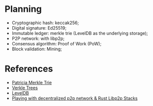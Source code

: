 # Planning

- Cryptographic hash: keccak256;
- Digital signature: Ed25519;
- Immutable ledger: merkle trie (LevelDB as the underlying storage);
- P2P network: with libp2p;
- Consensus algorithm: Proof of Work (PoW);
- Block validation: Mining;

# References

- [Patricia Merkle Trie](https://ethereum.org/en/developers/docs/data-structures-and-encoding/patricia-merkle-trie/)
- [Verkle Trees](https://ethereum.org/en/roadmap/verkle-trees/)
- [LevelDB](https://github.com/google/leveldb)
- [Playing with decentralized p2p network & Rust Libp2p Stacks](https://medium.com/lifefunk/playing-with-decentralized-p2p-network-rust-libp2p-stacks-2022abdf3503)
